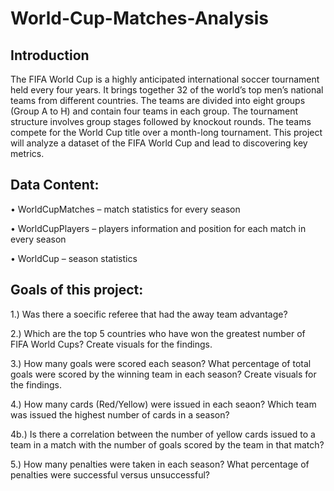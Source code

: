 # World-Cup-Matches-Analysis

## Introduction
The FIFA World Cup is a highly anticipated international soccer tournament held every four years. It brings together 32 of the world’s top men’s national teams from different countries. The teams are divided into eight groups (Group A to H) and contain four teams in each group. The tournament structure involves group stages followed by knockout rounds. The teams compete for the World Cup title over a month-long tournament. This project will analyze a dataset of the FIFA World Cup and lead to discovering key metrics.

## Data Content:
•	WorldCupMatches – match statistics for every season 

•	WorldCupPlayers – players information and position for each match in every season 

•	WorldCup – season statistics 

## Goals of this project:
1.) Was there a soecific referee that had the away team advantage?

2.) Which are the top 5 countries who have won the greatest number of FIFA World Cups? Create visuals for the findings.

3.) How many goals were scored each season? What percentage of total goals were scored by the winning team in each season? Create visuals for the findings.

4.) How many cards (Red/Yellow) were issued in each seaon? Which team was issued the highest number of cards in a season?

4b.) Is there a correlation between the number of yellow cards issued to a team in a match with the number of goals scored by the team in that match?

5.)	How many penalties were taken in each season? What percentage of penalties were successful versus unsuccessful?

